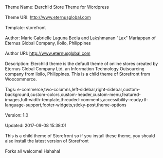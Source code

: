 Theme Name: Eterchild Store Theme for Wordpress
<br></br>
Theme URI: http://www.eternusglobal.com
<br></br>
Template: storefront
<br></br>
Author: Marie Gabrielle Laguna Bedia and Lakshmanan "Lax" Mariappan of Eternus Global Company, Iloilo, Philippines
<br></br>
Author URI: http://www.eternusglobal.com
<br></br>
Description: Eterchild theme is the default theme of online stores created by Eternus Global Company Ltd, an Information Technology Outsourcing company from Iloilo, Philippines. This is a child theme of Storefront from Woocommerce. 
<br></br>
Tags: e-commerce,two-columns,left-sidebar,right-sidebar,custom-background,custom-colors,custom-header,custom-menu,featured-images,full-width-template,threaded-comments,accessibility-ready,rtl-language-support,footer-widgets,sticky-post,theme-options
<br></br>
Version: 1.0
<br></br>
Updated: 2017-09-08 15:38:01
<br></br>
This is a child theme of Storefront so if you install these theme, you should also install the latest version of Storefront
<br></br>
Forks all welcome! Hahaha!
